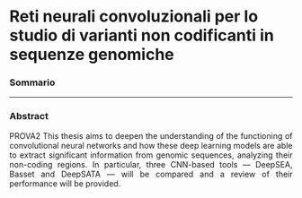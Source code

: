 # Reti neurali convoluzionali per lo studio di varianti non codificanti in sequenze genomiche

### Sommario

<div style="text-align: justify; text-justify: inter-word;">
<!-- BEGIN SOMMARIO -->

<!-- END SOMMARIO -->
</div>

___

### Abstract

<div style="text-align: justify; text-justify: inter-word;">
<!-- BEGIN ABSTRACT -->
    PROVA2 This thesis aims to deepen the understanding of the functioning of convolutional neural networks and how these deep learning models are able to extract significant information from genomic sequences, analyzing their non-coding regions. In particular, three CNN-based tools — DeepSEA, Basset and DeepSATA — will be compared and a review of their performance will be provided.
<!-- END ABSTRACT -->
</div>

